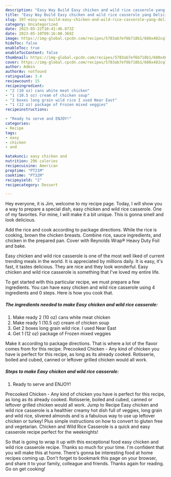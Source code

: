 ```yaml
---
description: "Easy Way Build Easy chicken and wild rice casserole yang Delicious"
title: "Easy Way Build Easy chicken and wild rice casserole yang Delicious"
slug: 397-easy-way-build-easy-chicken-and-wild-rice-casserole-yang-delicious
category: Uncategorized
date: 2023-05-22T10:41:46.873Z
date: 2023-05-10T09:16:08.369Z
image: https://img-global.cpcdn.com/recipes/5783ab7ef6b718b1/680x482cq70/easy-chicken-and-wild-rice-casserole-recipe-main-photo.jpg
hideToc: false
enableToc: true
enableTocContent: false
thumbnail: https://img-global.cpcdn.com/recipes/5783ab7ef6b718b1/680x482cq70/easy-chicken-and-wild-rice-casserole-recipe-main-photo.jpg
cover: https://img-global.cpcdn.com/recipes/5783ab7ef6b718b1/680x482cq70/easy-chicken-and-wild-rice-casserole-recipe-main-photo.jpg
author: Admin
authorAv: notfound
ratingvalue: 3.4
reviewcount: 15
recipeingredient:
- "2 (10 oz) cans white meat chicken"
- "1 (10.5 oz) cream of chicken soup"
- "2 boxes long grain wild rice I used Near East"
- "1 (12 oz) package of Frozen mixed veggies"
recipeinstructions:

- "Ready to serve and ENJOY!"
categories:
- Recipe
tags:
- easy
- chicken
- and

katakunci: easy chicken and 
nutrition: 296 calories
recipecuisine: American
preptime: "PT21M"
cooktime: "PT32M"
recipeyield: "2"
recipecategory: Dessert

---
```



Hey everyone, it is Jim, welcome to my recipe page. Today, I will show you a way to prepare a special dish, easy chicken and wild rice casserole. One of my favorites. For mine, I will make it a bit unique. This is gonna smell and look delicious.

Add the rice and cook according to package directions. While the rice is cooking, brown the chicken breasts. Combine rice, sauce ingredients, and chicken in the prepared pan. Cover with Reynolds Wrap® Heavy Duty Foil and bake.

Easy chicken and wild rice casserole is one of the most well liked of current trending meals in the world. It is appreciated by millions daily. It is easy, it's fast, it tastes delicious. They are nice and they look wonderful. Easy chicken and wild rice casserole is something that I've loved my entire life.


To get started with this particular recipe, we must prepare a few ingredients. You can have easy chicken and wild rice casserole using 4 ingredients and 0 steps. Here is how you cook that.

<!--inarticleads1-->

##### The ingredients needed to make Easy chicken and wild rice casserole:

1. Make ready 2 (10 oz) cans white meat chicken
1. Make ready 1 (10.5 oz) cream of chicken soup
1. Get 2 boxes long grain wild rice. I used Near East
1. Get 1 (12 oz) package of Frozen mixed veggies


Make it according to package directions. That is where a lot of the flavor comes from for this recipe. Precooked Chicken - Any kind of chicken you have is perfect for this recipe, as long as its already cooked. Rotisserie, boiled and cubed, canned or leftover grilled chicken would all work. 

<!--inarticleads2-->

##### Steps to make Easy chicken and wild rice casserole:


1. Ready to serve and ENJOY!

Precooked Chicken - Any kind of chicken you have is perfect for this recipe, as long as its already cooked. Rotisserie, boiled and cubed, canned or leftover grilled chicken would all work. Jump to Recipe Easy chicken and wild rice casserole is a healthier creamy hot dish full of veggies, long grain and wild rice, slivered almonds and is a fabulous way to use up leftover chicken or turkey! Plus simple instructions on how to convert to gluten free and vegetarian. Chicken and Wild Rice Casserole is a quick and easy casserole recipe perfect for the weeknights! 

So that is going to wrap it up with this exceptional food easy chicken and wild rice casserole recipe. Thanks so much for your time. I'm confident that you will make this at home. There's gonna be interesting food at home recipes coming up. Don't forget to bookmark this page on your browser, and share it to your family, colleague and friends. Thanks again for reading. Go on get cooking!
